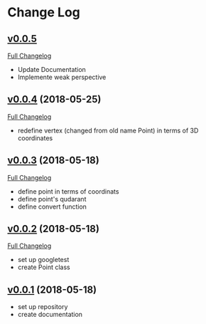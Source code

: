 # Change Log

## [v0.0.5](https://github.com/azimex/Immerse/tree/v0.0.5)
[Full Changelog](https://github.com/azimex/Immerse/compare/v0.0.4...HEAD)
- Update Documentation
- Implemente weak perspective

## [v0.0.4](https://github.com/azimex/Immerse/tree/v0.0.4) (2018-05-25)
[Full Changelog](https://github.com/azimex/Immerse/compare/v0.0.4...v0.0.3)
- redefine vertex (changed from old name Point) in terms of 3D 
  coordinates

## [v0.0.3](https://github.com/azimex/Immerse/tree/v0.0.3) (2018-05-18)
[Full Changelog](https://github.com/azimex/Immerse/compare/v0.0.3...v0.0.2)
- define point in terms of coordinats
- define point's qudarant
- define convert function

## [v0.0.2](https://github.com/azimex/Immerse/tree/v0.0.2) (2018-05-18)
[Full Changelog](https://github.com/azimex/Immerse/compare/v0.0.1...v0.0.2)
- set up googletest
- create Point class

## [v0.0.1](https://github.com/azimex/Immerse/tree/v0.0.1) (2018-05-18)
 - set up repository
 - create documentation
